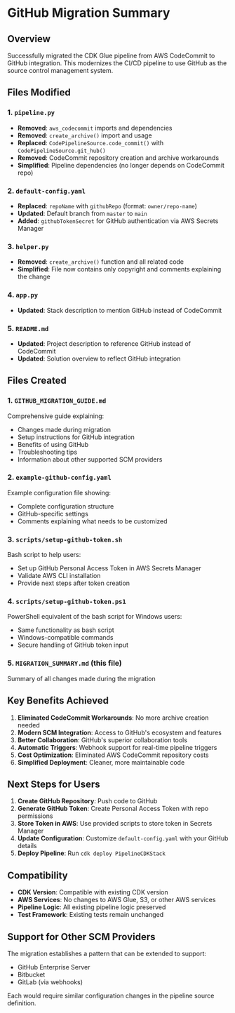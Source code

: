 # GitHub Migration Summary

## Overview
Successfully migrated the CDK Glue pipeline from AWS CodeCommit to GitHub integration. This modernizes the CI/CD pipeline to use GitHub as the source control management system.

## Files Modified

### 1. `pipeline.py`
- **Removed**: `aws_codecommit` imports and dependencies
- **Removed**: `create_archive()` import and usage
- **Replaced**: `CodePipelineSource.code_commit()` with `CodePipelineSource.git_hub()`
- **Removed**: CodeCommit repository creation and archive workarounds
- **Simplified**: Pipeline dependencies (no longer depends on CodeCommit repo)

### 2. `default-config.yaml`
- **Replaced**: `repoName` with `githubRepo` (format: `owner/repo-name`)
- **Updated**: Default branch from `master` to `main`
- **Added**: `githubTokenSecret` for GitHub authentication via AWS Secrets Manager

### 3. `helper.py`
- **Removed**: `create_archive()` function and all related code
- **Simplified**: File now contains only copyright and comments explaining the change

### 4. `app.py`
- **Updated**: Stack description to mention GitHub instead of CodeCommit

### 5. `README.md`
- **Updated**: Project description to reference GitHub instead of CodeCommit
- **Updated**: Solution overview to reflect GitHub integration

## Files Created

### 1. `GITHUB_MIGRATION_GUIDE.md`
Comprehensive guide explaining:
- Changes made during migration
- Setup instructions for GitHub integration
- Benefits of using GitHub
- Troubleshooting tips
- Information about other supported SCM providers

### 2. `example-github-config.yaml`
Example configuration file showing:
- Complete configuration structure
- GitHub-specific settings
- Comments explaining what needs to be customized

### 3. `scripts/setup-github-token.sh`
Bash script to help users:
- Set up GitHub Personal Access Token in AWS Secrets Manager
- Validate AWS CLI installation
- Provide next steps after token creation

### 4. `scripts/setup-github-token.ps1`
PowerShell equivalent of the bash script for Windows users:
- Same functionality as bash script
- Windows-compatible commands
- Secure handling of GitHub token input

### 5. `MIGRATION_SUMMARY.md` (this file)
Summary of all changes made during the migration

## Key Benefits Achieved

1. **Eliminated CodeCommit Workarounds**: No more archive creation needed
2. **Modern SCM Integration**: Access to GitHub's ecosystem and features
3. **Better Collaboration**: GitHub's superior collaboration tools
4. **Automatic Triggers**: Webhook support for real-time pipeline triggers
5. **Cost Optimization**: Eliminated AWS CodeCommit repository costs
6. **Simplified Deployment**: Cleaner, more maintainable code

## Next Steps for Users

1. **Create GitHub Repository**: Push code to GitHub
2. **Generate GitHub Token**: Create Personal Access Token with repo permissions
3. **Store Token in AWS**: Use provided scripts to store token in Secrets Manager
4. **Update Configuration**: Customize `default-config.yaml` with your GitHub details
5. **Deploy Pipeline**: Run `cdk deploy PipelineCDKStack`

## Compatibility

- **CDK Version**: Compatible with existing CDK version
- **AWS Services**: No changes to AWS Glue, S3, or other AWS services
- **Pipeline Logic**: All existing pipeline logic preserved
- **Test Framework**: Existing tests remain unchanged

## Support for Other SCM Providers

The migration establishes a pattern that can be extended to support:
- GitHub Enterprise Server
- Bitbucket
- GitLab (via webhooks)

Each would require similar configuration changes in the pipeline source definition.